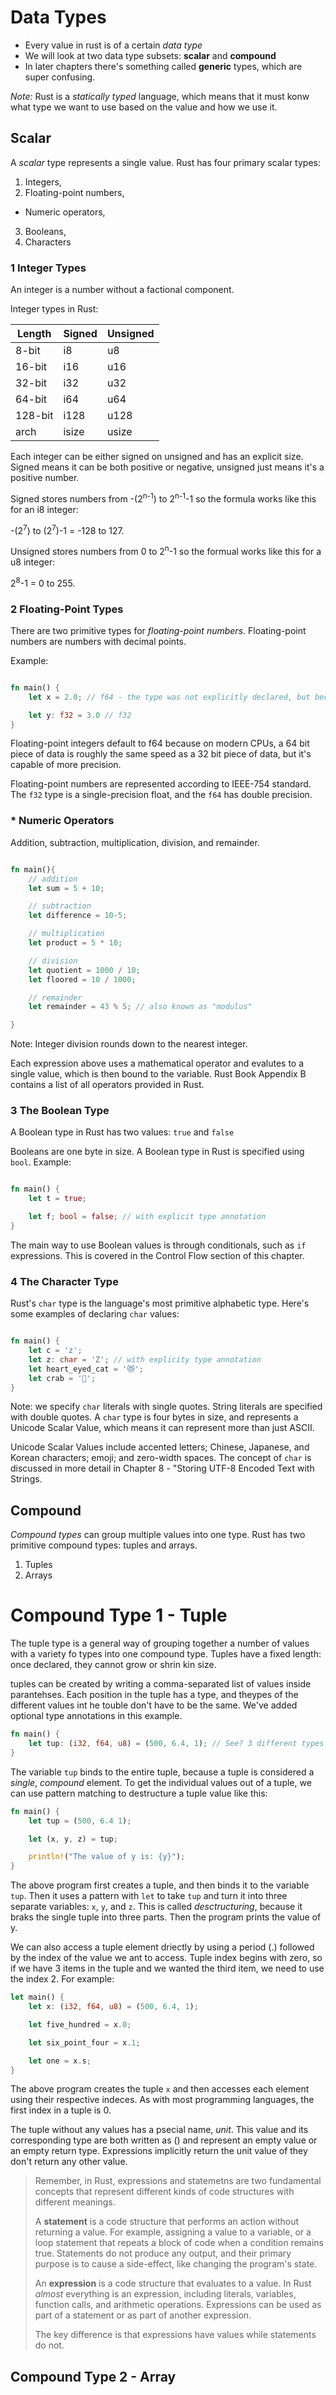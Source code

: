 # Data Types
- Every value in rust is of a certain *data type*
- We will look at two data type subsets: **scalar** and **compound**
- In later chapters there's something called **generic** types, which are super confusing.

*Note:*
Rust is a *statically typed* language, which means that it must konw what type we want to use based on the value and how we use it.

## Scalar
A *scalar* type represents a single value. Rust has four primary scalar types:
1. Integers,
2. Floating-point numbers,
* Numeric operators,
3. Booleans,
4. Characters

### 1 Integer Types
An integer is a number without a factional component.

Integer types in Rust:

| Length  | Signed | Unsigned |
|   ---   |   ---  |    ---   |
| 8-bit   |   i8   |    u8    |
| 16-bit  |   i16  |   u16    |
| 32-bit  |   i32  |   u32    |
| 64-bit  |   i64  |   u64    |
| 128-bit |  i128  |   u128   |
| arch    | isize  |  usize   |

Each integer can be either signed on unsigned and has an explicit size. Signed means it can be both positive or negative, unsigned just means it's a positive number.

Signed stores numbers from -(2<sup>n-1</sup>) to 2<sup>n-1</sup>-1 so the formula works like this for an i8 integer:

 -(2<sup>7</sup>) to (2<sup>7</sup>)-1 = -128 to 127.

Unsigned stores numbers from 0 to 2<sup>n</sup>-1 so the formual works like this for a u8 integer:

2<sup>8</sup>-1 = 0 to 255.

### 2 Floating-Point Types

There are two primitive types for *floating-point numbers*. Floating-point numbers are numbers with decimal points.

Example:

```rust

fn main() {
    let x = 2.0; // f64 - the type was not explicitly declared, but because f64 is the default type, Rust sets x as an f64.

    let y: f32 = 3.0 // f32
}
```

Floating-point integers default to f64 because on modern CPUs, a 64 bit piece of data is roughly the same speed as a 32 bit piece of data, but it's capable of more precision.

Floating-point numbers are represented according to IEEE-754 standard. The `f32` type is a single-precision float, and the `f64` has double precision.

### * Numeric Operators

Addition, subtraction, multiplication, division, and remainder.

``` rust

fn main(){
    // addition
    let sum = 5 + 10;

    // subtraction
    let difference = 10-5;

    // multiplication
    let product = 5 * 10;

    // division
    let quotient = 1000 / 10;
    let floored = 10 / 1000;

    // remainder
    let remainder = 43 % 5; // also known as "modulus"

}
```

Note: Integer division rounds down to the nearest integer.

Each expression above uses a mathematical operator and evalutes to a single value, which is then bound to the variable. Rust Book Appendix B contains a list of all operators provided in Rust.

### 3 The Boolean Type

A Boolean type in Rust has two values: `true` and `false`

Booleans are one byte in size. A Boolean type in Rust is specified using `bool`. Example:

```rust

fn main() {
    let t = true;

    let f; bool = false; // with explicit type annotation
}
```

The main way to use Boolean values is through conditionals, such as `if` expressions. This is covered in the Control Flow section of this chapter.

### 4 The Character Type

Rust's `char` type is the language's most primitive alphabetic type. Here's some examples of declaring `char` values:

```rust

fn main() {
    let c = 'z';
    let z: char = 'Z'; // with explicity type annotation
    let heart_eyed_cat = '😻';
    let crab = '🦀';
}
```
Note: we specify `char` literals with single quotes. String literals are specified with double quotes. A `char` type is four bytes in size, and represents a Unicode Scalar Value, which means it can represent more than just ASCII.

Unicode Scalar Values include accented letters; Chinese, Japanese, and Korean characters; emoji; and zero-width spaces. The concept of `char` is discussed in more detail in Chapter 8 - "Storing UTF-8 Encoded Text with Strings.

## Compound

*Compound types* can group multiple values into one type. Rust has two primitive compound types: tuples and arrays.

1. Tuples
2. Arrays

# Compound Type 1 - Tuple

The tuple type is a general way of grouping together a number of values with a variety fo types into one compound type. Tuples have a fixed length: once declared, they cannot grow or shrin kin size.  

tuples can be created by writing a comma-separated list of values inside parantehses. Each position in the tuple has a type, and theypes of the different values int he touble don't have to be the same. We've added optional type annotations in this example.

```rust
fn main() {
    let tup: (i32, f64, u8) = (500, 6.4, 1); // See? 3 different types
}
```

The variable `tup` binds to the entire tuple, because a tuple is considered a *single*, *compound* element. To get the individual values out of a tuple, we can use pattern matching to destructure a tuple value like this:

```rust
fn main() {
    let tup = (500, 6.4 1);

    let (x, y, z) = tup;

    println!("The value of y is: {y}");
}
```
The above program first creates a tuple, and then binds it to the variable `tup`. Then it uses a pattern with `let` to take `tup` and turn it into three separate variables: `x`, `y`, and `z`. This is called *desctructuring*, because it braks the single tuple into three parts. Then the program prints the value of y.  

We can also access a tuple element driectly by using a period (.) followed by the index of the value we ant to access. Tuple index begins with zero, so if we have 3 items in the tuple and we wanted the third item, we need to use the index 2. For example:


```rust
let main() {
    let x: (i32, f64, u8) = (500, 6.4, 1);

    let five_hundred = x.0;

    let six_point_four = x.1;

    let one = x.s;
}   
```

The above program creates the tuple `x` and then accesses each element using their respective indeces. As with most programming languages, the first index in a tuple is 0.  

The tuple without any values has a psecial name, *unit*. This value and its corresponding type are both written as () and represent an empty value or an empty return type. Expressions implicitly return the unit value of they don't return any other value.

> Remember, in Rust, expressions and statemetns are two fundamental concepts that represent different kinds of code structures with different meanings.
>
> A **statement** is a code structure that performs an action without returning a value. For example, assigning a value to a variable, or a loop statement that repeats a block of code when a condition remains true. Statements do not produce any output, and their primary purpose is to cause a side-effect, like changing the program's state.
>
> An **expression** is a code structure that evaluates to a value. In Rust *almost* everything is an expression, including literals, variables, function calls, and arithmetic operations. Expressions can be used as part of a statement or as part of another expression.
>
> The key difference is that expressions have values while statements do not.

## Compound Type 2 - Array

